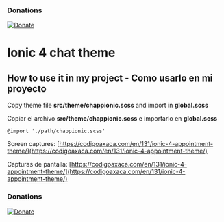 ### Donations
[![Donate](https://img.shields.io/badge/Donate-PayPal-green.svg)](https://www.paypal.me/IvnAqn)


# Ionic 4 chat theme

## How to use it in my project - Como usarlo en mi proyecto

Copy theme file __src/theme/chappionic.scss__ and import in __global.scss__

Copiar el archivo __src/theme/chappionic.scss__ e importarlo en __global.scss__

```
@import './path/chappionic.scss'
```

Screen captures: [https://codigoaxaca.com/en/131/ionic-4-appointment-theme/](https://codigoaxaca.com/en/131/ionic-4-appointment-theme/)

Capturas de pantalla: [https://codigoaxaca.com/en/131/ionic-4-appointment-theme/](https://codigoaxaca.com/en/131/ionic-4-appointment-theme/)


### Donations
[![Donate](https://img.shields.io/badge/Donate-PayPal-green.svg)](https://www.paypal.me/IvnAqn)
